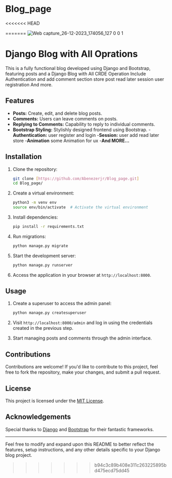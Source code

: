 # Blog_page

<<<<<<< HEAD























=======
![Web capture_26-12-2023_174056_127 0 0 1](https://github.com/Abenezerjr/Blog_page/assets/106702572/4dbd41d4-7984-447d-9b9a-015a95491beb)

# Django Blog with All Oprations
This is a fully functional blog developed using Django and Bootstrap, featuring posts and a Django Blog with All CRDE Operation Include Authentication and add comment section store post read later session user registration And more.

## Features

- **Posts:** Create, edit, and delete blog posts.
- **Comments:** Users can leave comments on posts.
- **Replying to Comments:** Capability to reply to individual comments.
- **Bootstrap Styling:** Stylishly designed frontend using Bootstrap.
-**Authentication:** user register and login
-**Session:** user add read later  store
 -**Animation** some Animation for ux 
-**And MORE...** 
## Installation

1. Clone the repository:

    ```bash
    git clone [https://github.com/Abenezerjr/Blog_page.git]
    cd Blog_page/
    ```

2. Create a virtual environment:

    ```bash
    python3 -m venv env
    source env/bin/activate  # Activate the virtual environment
    ```

3. Install dependencies:

    ```bash
    pip install -r requirements.txt
    ```

4. Run migrations:

    ```bash
    python manage.py migrate
    ```

5. Start the development server:

    ```bash
    python manage.py runserver
    ```

6. Access the application in your browser at `http://localhost:8000`.

## Usage

1. Create a superuser to access the admin panel:

    ```bash
    python manage.py createsuperuser
    ```

2. Visit `http://localhost:8000/admin` and log in using the credentials created in the previous step.
   
3. Start managing posts and comments through the admin interface.

## Contributions

Contributions are welcome! If you'd like to contribute to this project, feel free to fork the repository, make your changes, and submit a pull request.

## License

This project is licensed under the [MIT License](Abenezerjb).

## Acknowledgements

Special thanks to [Django](https://www.djangoproject.com/) and [Bootstrap](https://getbootstrap.com/) for their fantastic frameworks.

---

Feel free to modify and expand upon this README to better reflect the features, setup instructions, and any other details specific to your Django blog project.
>>>>>>> b94c3c89b408e311c263225895bd475ecd75dd45

